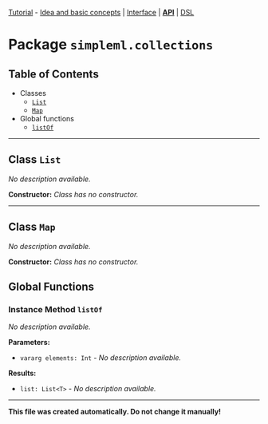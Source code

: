 
[Tutorial][tutorial] - [Idea and basic concepts][tutorial_concepts] | [Interface][tutorial_interface] | [**API**][api] | [DSL][dsl-tutorial]

[tutorial]: ../../Tutorial.md
[tutorial_concepts]: ../../Tutorial-Basic-Concepts.md
[tutorial_interface]: ../../Tutorial-The-Simple-ML-Interface.md
[api]: ./README.md
[dsl-tutorial]: ../../DSL/tutorial/README.md

# Package `simpleml.collections`

## Table of Contents

* Classes
  * [`List`](#class-List)
  * [`Map`](#class-Map)
* Global functions
  * [`listOf`](#global-function-listOf)

----------

<a name='class-List'/>

## Class `List`
_No description available._

**Constructor:** _Class has no constructor._


----------

<a name='class-Map'/>

## Class `Map`
_No description available._

**Constructor:** _Class has no constructor._


## Global Functions
### Instance Method `listOf`
_No description available._

**Parameters:**
* `vararg elements: Int` - _No description available._

**Results:**
* `list: List<T>` - _No description available._

----------

**This file was created automatically. Do not change it manually!**

